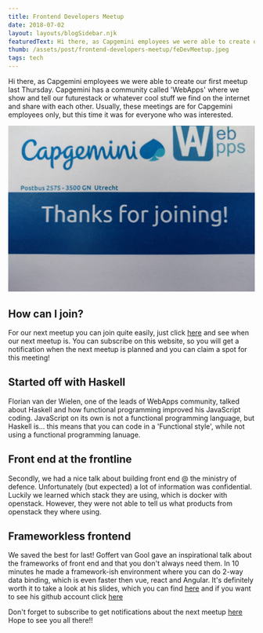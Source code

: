 ```yaml
---
title: Frontend Developers Meetup
date: 2018-07-02
layout: layouts/blogSidebar.njk
featuredText: Hi there, as Capgemini employees we were able to create our first meetup last Thursday. Capgemini has a community called ‘WebApps’ where we show and tell our futurestack or whatever cool stuff we find on the internet and share with each other. Usually, these meetings are for Capgemini employees only, but this time it was for everyone who was interested.
thumb: /assets/post/frontend-developers-meetup/feDevMeetup.jpeg
tags: tech
---
```

Hi there, as Capgemini employees we were able to create our first meetup last Thursday. Capgemini has a community called 'WebApps' where we show and tell our futurestack or whatever cool stuff we find on the internet and share with each other. Usually, these meetings are for Capgemini employees only, but this time it was for everyone who was interested. 

<img src="/assets/post/frontend-developers-meetup/feDevMeetup.jpeg" class="img-fluid mb-2" alt="Capgemini meetup image">

## How can I join?
For our next meetup you can join quite easily, just click [here](https://www.meetup.com/nl-NL/Web-App-COP/) and see when our next meetup is. You can subscribe on this website, so you will get a notification when the next meetup is planned and you can claim a spot for this meeting!

## Started off with Haskell
Florian van der Wielen, one of the leads of WebApps community, talked about Haskell and how functional programming improved his JavaScript coding. JavaScript on its own is not a functional programming language, but Haskell is... this means that you can code in a 'Functional style', while not using a functional programming lanuage. 

## Front end at the frontline
Secondly, we had a nice talk about building front end @ the ministry of defence. Unfortunately (but expected) a lot of information was confidential. Luckily we learned which stack they are using, which is docker with openstack. However, they were not able to tell us what products from openstack they where using. 

## Frameworkless frontend
We saved the best for last! Goffert van Gool gave an inspirational talk about the frameworks of front end and that you don't always need them. In 10 minutes he made a framework-ish environment where you can do 2-way data binding, which is even faster then vue, react and Angular. It's definitely worth it to take a look at his slides, which you can find [here](https://building-a-framework.ruph.in) and if you want to see his github account click [here](https://github.com/ruphin)

Don't forget to subscribe to get notifications about the next meetup [here](https://www.meetup.com/nl-NL/Web-App-COP/) Hope to see you all there!!